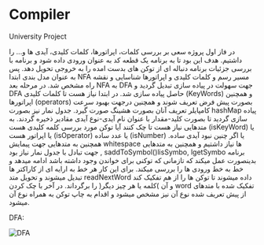 # Compiler
University Project

در فاز اول پروژه سعی بر بررسی کلمات، اپراتورها، کلمات کلیدی، آیدی ها و... را داشتیم. هدف این بود تا به برنامه یک قطعه کد به عنوان
ورودی داده شود و برنامه با بررسی جزئیات برنامه دنباله ای از توکن های بدست امده را به خروجی تحویل دهد. پس به عنوان مدل بندی
ابتدا NFA مسیر رسم و کلمات کلیدی و اپراتورها شناسایی و نقشه راه مشخص شد. در مرحله بعد NFA به DFA جهت سهولت در پیاده
سازی تبدیل گردید و DFA حاصل پیاده سازی شد.
در ابتدا نیاز هست تا کلمات کلیدی (KeyWords) و همچنین اپراتورها (operators) بصورت پیش فرض تعریف شوند و همچنین
درجهت بهبود سرعت کامپایلر تعریف آنان بصورت هشینگ صورت گیرد. جدول نمار نیز بصورت hashMap پیاده سازی گردید تا بصورت
کلید-مقدار با عنوان نام آیدی-نوع آیدی مقادیر ذخیره گردند. به متدهایی نیاز هست تا چک کنند آیا توکن مورد بررسی کلمه کلیدی
هست (isKeyWord) یا یا اپراتور هست (isOperator) یا عدد ساده (isNumber) یا اگر چنین نبود آیدی ساده. همچنین به متدهایی
جهت پیمایش whitespace ها نیاز داشتیم و همچنین به متدهایی جهت تبادل با جدول نمار نیاز بود , saddToSymbol()lisSymbo, lgetSymbo
برنامه بدینصورت عمل میکند که تازمانی که توکنی برای خواندن وجود داشته باشد ادامه میدهد و خط به خط ورودی ها را بررسی میکند.
برای این کار هر خط به ارایه ای از کاراکتر ها تبدیل میشوند و تحویل متد readNextWord داده میشوند تا توکن ها را از هم تفکیک
کند و آن )کلمه یا هر چیز دیگر( را برگرداند.
در آخر با چک کردن word تفکیک شده با متدهای از پیش تعریف شده نوع آن نیز مشخص میشود و اقدام به چاپ توکن به همراه نوع
آن میشود.

DFA:

![DFA](https://s4.uupload.ir/files/screenshot_2021-11-29_170022_4q1d.jpg)
